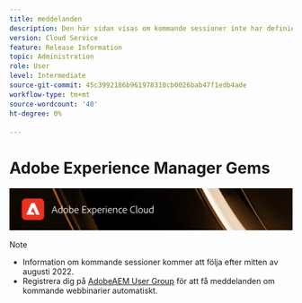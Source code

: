 ```yaml
---
title: meddelanden
description: Den här sidan visas om kommande sessioner inte har definierats än.
version: Cloud Service
feature: Release Information
topic: Administration
role: User
level: Intermediate
source-git-commit: 45c3992186b961978310cb0026bab47f1edb4ade
workflow-type: tm+mt
source-wordcount: '40'
ht-degree: 0%

---
```


# Adobe Experience Manager Gems

![](/help/assets/ADX_Gems.png)

>[!NOTE]
>
>* Information om kommande sessioner kommer att följa efter mitten av augusti 2022.
>* Registrera dig på [AdobeAEM User Group](https://aem-augs.adobe.com/) för att få meddelanden om kommande webbinarier automatiskt.